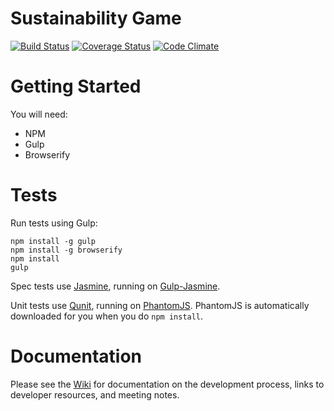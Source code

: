 Sustainability Game
===================

[![Build Status](https://travis-ci.org/gios-asu/sustainability-game.svg?branch=develop)](https://travis-ci.org/gios-asu/sustainability-game)
[![Coverage Status](https://coveralls.io/repos/gios-asu/sustainability-game/badge.svg?branch=develop&service=github)](https://coveralls.io/github/gios-asu/sustainability-game?branch=develop)
[![Code Climate](https://codeclimate.com/github/gios-asu/sustainability-game/badges/gpa.svg)](https://codeclimate.com/github/gios-asu/sustainability-game)

# Getting Started

You will need:

* NPM
* Gulp
* Browserify

# Tests

Run tests using Gulp:

```
npm install -g gulp
npm install -g browserify
npm install
gulp
```

Spec tests use [Jasmine](http://jasmine.github.io/), running on [Gulp-Jasmine](https://www.npmjs.com/package/gulp-jasmine).

Unit tests use [Qunit](http://qunitjs.com), running on [PhantomJS](http://phantomjs.org/download.html). PhantomJS is automatically downloaded for you when you do `npm install`.

# Documentation

Please see the [Wiki](https://github.com/gios-asu/sustainability-game/wiki) for documentation on the development process, links to developer resources, and meeting notes.
